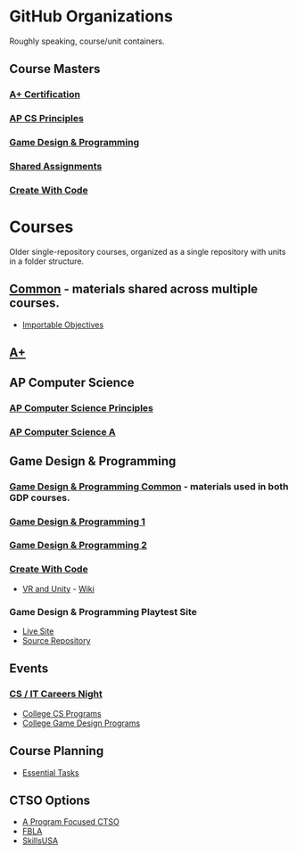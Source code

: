 # GitHub Organizations

Roughly speaking, course/unit containers.

## Course Masters

### [A+ Certification](https://github.com/APlus-Master)

### [AP CS Principles](https://github.com/CSP-Master)

### [Game Design & Programming](https://github.com/GDP-Master)

### [Shared Assignments](https://github.com/Shared-Master)

### [Create With Code](https://github.com/Create-With-Code-Master)

# Courses

Older single-repository courses, organized as a single repository with units in a folder structure.

## [Common](https://github.com/DouglasUrner/Common) - materials shared across multiple courses.

* [Importable Objectives](https://docs.google.com/spreadsheets/d/1znEmmPVIqyuKuEIykr42J01GpGllssM1PG2sf0lqiyg/edit?usp=sharing)

## [A+](https://github.com/DouglasUrner/A-Plus)

## AP Computer Science

### [AP Computer Science Principles](https://github.com/DouglasUrner/CSP)

### [AP Computer Science A](https://github.com/DouglasUrner/CSA)

## Game Design & Programming

### [Game Design & Programming Common](https://github.com/DouglasUrner/GDP-Common) - materials used in both GDP courses.

### [Game Design & Programming 1](https://github.com/DouglasUrner/GDP1)

### [Game Design & Programming 2](https://github.com/DouglasUrner/GDP2)

### [Create With Code](https://github.com/DouglasUrner/Create-With-Code)

* [VR and Unity](https://github.com/DouglasUrner/VR-and-Unity) - [Wiki](https://github.com/DouglasUrner/VR-and-Unity/wiki)

### Game Design & Programming Playtest Site
* [Live Site](https://douglasurner.github.io/GDP-Playtest/)
* [Source Repository](https://github.com/DouglasUrner/GDP-Playtest)

## Events

### [CS / IT Careers Night](https://github.com/DouglasUrner/CS-Careers)

* [College CS Programs](https://github.com/DouglasUrner/Common/blob/master/resources/college-cs-programs.md)
* [College Game Design Programs](https://github.com/DouglasUrner/Common/blob/master/resources/game-design-programs.md)

## Course Planning

* [Essential Tasks](https://github.com/DouglasUrner/CS-Essential-Tasks)

## CTSO Options

* [A Program Focused CTSO](https://github.com/DouglasUrner/CS-CTSO)
* [FBLA]()
* [SkillsUSA]()
